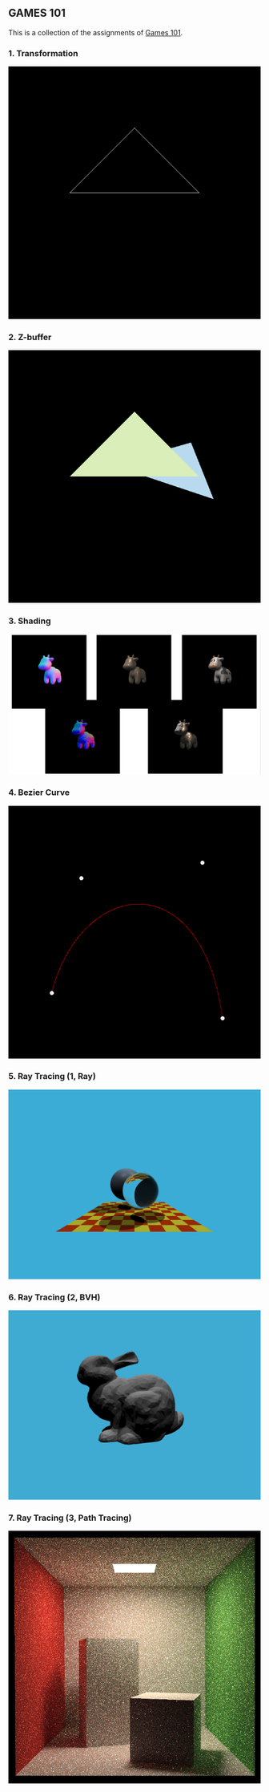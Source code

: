## GAMES 101
This is a collection of the assignments of [Games 101](https://sites.cs.ucsb.edu/~lingqi/teaching/games101.html).

### 1. Transformation
![](./images/hw1.png)
### 2. Z-buffer
![](./images/hw2.png)
### 3. Shading
![](./images/hw3.jpg)
### 4. Bezier Curve
![](./images/hw4.png)
### 5. Ray Tracing (1, Ray)
![](./images/hw5.png)
### 6. Ray Tracing (2, BVH)
![](./images/hw6.png)
### 7. Ray Tracing (3, Path Tracing)
![](./images/hw7.png)